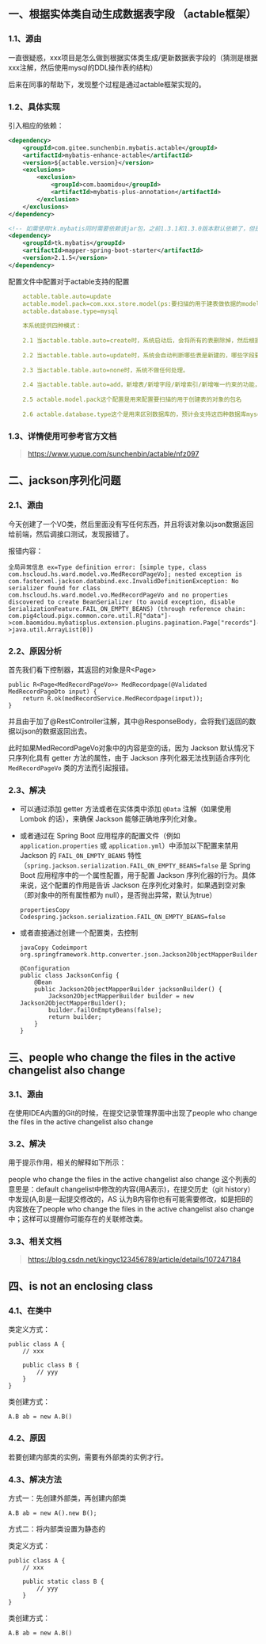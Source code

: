 ## 一、根据实体类自动生成数据表字段 （actable框架）

### 1.1、源由

一直很疑惑，xxx项目是怎么做到根据实体类生成/更新数据表字段的（猜测是根据xxx注解，然后使用mysql的DDL操作表的结构）

后来在同事的帮助下，发现整个过程是通过actable框架实现的。

### 1.2、具体实现

引入相应的依赖：

```xml
<dependency>
    <groupId>com.gitee.sunchenbin.mybatis.actable</groupId>
    <artifactId>mybatis-enhance-actable</artifactId>
    <version>${actable.version}</version>
    <exclusions>
        <exclusion>
            <groupId>com.baomidou</groupId>
            <artifactId>mybatis-plus-annotation</artifactId>
        </exclusion>
    </exclusions>
</dependency>

<!-- 如需使用tk.mybatis同时需要依赖该jar包，之前1.3.1和1.3.0版本默认依赖了，但是有的小伙伴使用mybatis-plus会有冲突，所以这一版本默认不依赖，如需使用自行依赖即可 -->
<dependency>
    <groupId>tk.mybatis</groupId>
    <artifactId>mapper-spring-boot-starter</artifactId>
    <version>2.1.5</version>
</dependency>
```

配置文件中配置对于actable支持的配置

```yml
    actable.table.auto=update
    actable.model.pack=com.xxx.store.model(ps:要扫描的用于建表做依据的model目录)
    actable.database.type=mysql
    
    本系统提供四种模式：
    
    2.1 当actable.table.auto=create时，系统启动后，会将所有的表删除掉，然后根据model中配置的结构重新建表，该操作会破坏原有数据。
    
    2.2 当actable.table.auto=update时，系统会自动判断哪些表是新建的，哪些字段要修改类型等，哪些字段要删除，哪些字段要新增，该操作不会破坏原有数据。
    
    2.3 当actable.table.auto=none时，系统不做任何处理。
    
    2.4 当actable.table.auto=add，新增表/新增字段/新增索引/新增唯一约束的功能，不做做修改和删除 (只在版本1.0.9.RELEASE及以上支持)。
    
    2.5 actable.model.pack这个配置是用来配置要扫描的用于创建表的对象的包名
        
    2.6 actable.database.type这个是用来区别数据库的，预计会支持这四种数据库mysql/oracle/sqlserver/postgresql，但目前仅支持mysql
```

### 1.3、详情使用可参考官方文档

> https://www.yuque.com/sunchenbin/actable/nfz097



## 二、jackson序列化问题

### 2.1、源由

今天创建了一个VO类，然后里面没有写任何东西，并且将该对象以json数据返回给前端，然后调接口测试，发现报错了。

报错内容：

```
全局异常信息 ex=Type definition error: [simple type, class com.hscloud.hs.ward.model.vo.MedRecordPageVo]; nested exception is com.fasterxml.jackson.databind.exc.InvalidDefinitionException: No serializer found for class com.hscloud.hs.ward.model.vo.MedRecordPageVo and no properties discovered to create BeanSerializer (to avoid exception, disable SerializationFeature.FAIL_ON_EMPTY_BEANS) (through reference chain: com.pig4cloud.pigx.common.core.util.R["data"]->com.baomidou.mybatisplus.extension.plugins.pagination.Page["records"]->java.util.ArrayList[0])
```

### 2.2、原因分析

首先我们看下控制器，其返回的对象是R<Page<MedRecordPageVo>>

```
public R<Page<MedRecordPageVo>> MedRecordpage(@Validated MedRecordPageDto input) {
    return R.ok(medRecordService.MedRecordpage(input));
}
```

并且由于加了@RestController注解，其中@ResponseBody，会将我们返回的数据以json的数据返回出去。

此时如果MedRecordPageVo对象中的内容是空的话，因为 Jackson 默认情况下只序列化具有 getter 方法的属性，由于 Jackson 序列化器无法找到适合序列化 `MedRecordPageVo` 类的方法而引起报错。

### 2.3、解决

- 可以通过添加 getter 方法或者在实体类中添加 `@Data` 注解（如果使用 Lombok 的话），来确保 Jackson 能够正确地序列化对象。

- 或者通过在 Spring Boot 应用程序的配置文件（例如 `application.properties` 或 `application.yml`）中添加以下配置来禁用 Jackson 的 `FAIL_ON_EMPTY_BEANS` 特性（`spring.jackson.serialization.FAIL_ON_EMPTY_BEANS=false` 是 Spring Boot 应用程序中的一个属性配置，用于配置 Jackson 序列化器的行为。具体来说，这个配置的作用是告诉 Jackson 在序列化对象时，如果遇到空对象（即对象中的所有属性都为 null），是否抛出异常，默认为true）

  ```
  propertiesCopy Codespring.jackson.serialization.FAIL_ON_EMPTY_BEANS=false
  ```

- 或者直接通过创建一个配置类，去控制

  ```
  javaCopy Codeimport org.springframework.http.converter.json.Jackson2ObjectMapperBuilder;
  
  @Configuration
  public class JacksonConfig {
      @Bean
      public Jackson2ObjectMapperBuilder jacksonBuilder() {
          Jackson2ObjectMapperBuilder builder = new Jackson2ObjectMapperBuilder();
          builder.failOnEmptyBeans(false);
          return builder;
      }
  }
  ```



## 三、people who change the files in the active changelist also change

### 3.1、源由

在使用IDEA内置的Git的时候，在提交记录管理界面中出现了people who change the files in the active changelist also change

### 3.2、解决

用于提示作用，相关的解释如下所示：

people who change the files in the active changelist also change
这个列表的意思是：default changelist中修改的内容(用A表示)，在提交历史（git history）中发现(A,B)是一起提交修改的，AS 认为B内容你也有可能需要修改，如是把B的内容放在了people who change the files in the active changelist also change中；这样可以提醒你可能存在的关联修改类。

### 3.3、相关文档

> https://blog.csdn.net/kingyc123456789/article/details/107247184



## 四、is not an enclosing class

### 4.1、在类中

类定义方式：

```
public class A {
	// xxx
	
	public class B {
		// yyy
	}
}

```

类创建方式：

```
A.B ab = new A.B()
```

### 4.2、原因

若要创建内部类的实例，需要有外部类的实例才行。

### 4.3、解决方法

方式一：先创建外部类，再创建内部类

```
A.B ab = new A().new B();
```

方式二：将内部类设置为静态的

类定义方式：

```
public class A {
	// xxx
	
	public static class B {
		// yyy
	}
}
```

类创建方式：

```
A.B ab = new A.B()
```

